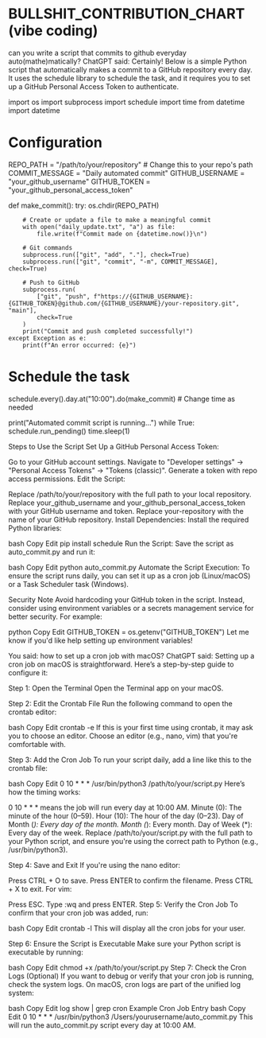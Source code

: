 # BULLSHIT_CONTRIBUTION_CHART (vibe coding)

can you write a script that commits to github everyday auto(mathe)matically?
ChatGPT said:
Certainly! Below is a simple Python script that automatically makes a commit to a GitHub repository every day. It uses the schedule library to schedule the task, and it requires you to set up a GitHub Personal Access Token to authenticate.

import os
import subprocess
import schedule
import time
from datetime import datetime

# Configuration
REPO_PATH = "/path/to/your/repository"  # Change this to your repo's path
COMMIT_MESSAGE = "Daily automated commit"
GITHUB_USERNAME = "your_github_username"
GITHUB_TOKEN = "your_github_personal_access_token"

def make_commit():
    try:
        os.chdir(REPO_PATH)
        
        # Create or update a file to make a meaningful commit
        with open("daily_update.txt", "a") as file:
            file.write(f"Commit made on {datetime.now()}\n")
        
        # Git commands
        subprocess.run(["git", "add", "."], check=True)
        subprocess.run(["git", "commit", "-m", COMMIT_MESSAGE], check=True)
        
        # Push to GitHub
        subprocess.run(
            ["git", "push", f"https://{GITHUB_USERNAME}:{GITHUB_TOKEN}@github.com/{GITHUB_USERNAME}/your-repository.git", "main"],
            check=True
        )
        print("Commit and push completed successfully!")
    except Exception as e:
        print(f"An error occurred: {e}")

# Schedule the task
schedule.every().day.at("10:00").do(make_commit)  # Change time as needed

print("Automated commit script is running...")
while True:
    schedule.run_pending()
    time.sleep(1)

Steps to Use the Script
Set Up a GitHub Personal Access Token:

Go to your GitHub account settings.
Navigate to "Developer settings" → "Personal Access Tokens" → "Tokens (classic)".
Generate a token with repo access permissions.
Edit the Script:

Replace /path/to/your/repository with the full path to your local repository.
Replace your_github_username and your_github_personal_access_token with your GitHub username and token.
Replace your-repository with the name of your GitHub repository.
Install Dependencies: Install the required Python libraries:

bash
Copy
Edit
pip install schedule
Run the Script: Save the script as auto_commit.py and run it:

bash
Copy
Edit
python auto_commit.py
Automate the Script Execution: To ensure the script runs daily, you can set it up as a cron job (Linux/macOS) or a Task Scheduler task (Windows).

Security Note
Avoid hardcoding your GitHub token in the script. Instead, consider using environment variables or a secrets management service for better security. For example:

python
Copy
Edit
GITHUB_TOKEN = os.getenv("GITHUB_TOKEN")
Let me know if you'd like help setting up environment variables!

You said:
how to set up a cron job with macOS?
ChatGPT said:
Setting up a cron job on macOS is straightforward. Here’s a step-by-step guide to configure it:

Step 1: Open the Terminal
Open the Terminal app on your macOS.

Step 2: Edit the Crontab File
Run the following command to open the crontab editor:

bash
Copy
Edit
crontab -e
If this is your first time using crontab, it may ask you to choose an editor. Choose an editor (e.g., nano, vim) that you're comfortable with.

Step 3: Add the Cron Job
To run your script daily, add a line like this to the crontab file:

bash
Copy
Edit
0 10 * * * /usr/bin/python3 /path/to/your/script.py
Here’s how the timing works:

0 10 * * * means the job will run every day at 10:00 AM.
Minute (0): The minute of the hour (0–59).
Hour (10): The hour of the day (0–23).
Day of Month (*): Every day of the month.
Month (*): Every month.
Day of Week (*): Every day of the week.
Replace /path/to/your/script.py with the full path to your Python script, and ensure you're using the correct path to Python (e.g., /usr/bin/python3).

Step 4: Save and Exit
If you're using the nano editor:

Press CTRL + O to save.
Press ENTER to confirm the filename.
Press CTRL + X to exit.
For vim:

Press ESC.
Type :wq and press ENTER.
Step 5: Verify the Cron Job
To confirm that your cron job was added, run:

bash
Copy
Edit
crontab -l
This will display all the cron jobs for your user.

Step 6: Ensure the Script is Executable
Make sure your Python script is executable by running:

bash
Copy
Edit
chmod +x /path/to/your/script.py
Step 7: Check the Cron Logs (Optional)
If you want to debug or verify that your cron job is running, check the system logs. On macOS, cron logs are part of the unified log system:

bash
Copy
Edit
log show | grep cron
Example Cron Job Entry
bash
Copy
Edit
0 10 * * * /usr/bin/python3 /Users/yourusername/auto_commit.py
This will run the auto_commit.py script every day at 10:00 AM.

